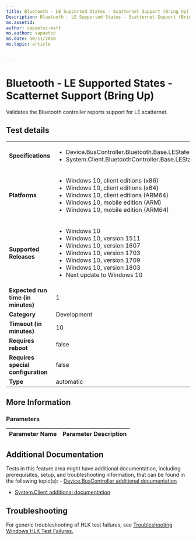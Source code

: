 ```yaml
---
title: Bluetooth - LE Supported States - Scatternet Support (Bring Up)
Description: Bluetooth - LE Supported States - Scatternet Support (Bring Up)
ms.assetid: 
author: sapaetsc-msft
ms.author: sapaetsc
ms.date: 10/11/2018
ms.topic: article


---
```


# Bluetooth - LE Supported States - Scatternet Support (Bring Up)

Validates the Bluetooth controller reports support for LE scatternet.

## Test details
|||
|---|---|
| **Specifications**  | <ul><li>Device.BusController.Bluetooth.Base.LEStateCombinations</li><li>System.Client.BluetoothController.Base.LEStateCombinations</li></ul> |  
| **Platforms**   | <ul><li>Windows 10, client editions (x86)</li><li>Windows 10, client editions (x64)</li><li>Windows 10, client editions (ARM64)</li><li>Windows 10, mobile edition (ARM)</li><li>Windows 10, mobile edition (ARM64)</li></ul> |
| **Supported Releases** | <ul><li>Windows 10</li><li>Windows 10, version 1511</li><li>Windows 10, version 1607</li><li>Windows 10, version 1703</li><li>Windows 10, version 1709</li><li>Windows 10, version 1803</li><li>Next update to Windows 10</li></ul> |
|**Expected run time (in minutes)**| 1 |
|**Category**| Development |
|**Timeout (in minutes)**| 10 |
|**Requires reboot**| false |
|**Requires special configuration**| false |
|**Type**| automatic |

## More Information
### Parameters
| Parameter Name | Parameter Description |
| --- | --- |


## Additional Documentation
Tests in this feature area might have additional documentation, including prerequisites, setup, and troubleshooting information, that can be found in the following topic(s): - [Device.BusController additional documentation](device-buscontroller-additional-documentation.md)
- [System.Client additional documentation](system-client-additional-documentation.md)



## Troubleshooting
For generic troubleshooting of HLK test failures, see [Troubleshooting Windows HLK Test Failures.](..\user\troubleshooting-windows-hlk-test-failures.md)